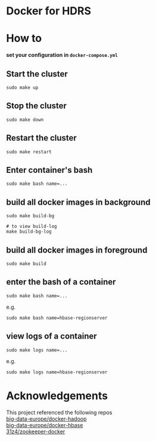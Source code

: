 # Docker for HDRS

# How to
**set your configuration in `docker-compose.yml`**

## Start the cluster
```
sudo make up
```

## Stop the cluster
```
sudo make down
```

## Restart the cluster
```
sudo make restart
```

## Enter container's bash
```
sudo make bash name=...
```

## build all docker images in background
```
sudo make build-bg

# to view build-log
make build-bg-log
```

## build all docker images in foreground
```
sudo make build
```

## enter the bash of a container
```
sudo make bash name=...
```
e.g.
```
sudo make bash name=hbase-regionserver
```

## view logs of a container
```
sudo make logs name=...
```
e.g.
```
sudo make logs name=hbase-regionserver
```

# Acknowledgements
This project referenced the following repos  
[big-data-europe/docker-hadoop](https://github.com/big-data-europe/docker-hadoop)  
[big-data-europe/docker-hbase](https://github.com/big-data-europe/docker-hbase/tree/master/distributed)  
[31z4/zookeeper-docker](https://github.com/31z4/zookeeper-docker/issues)

